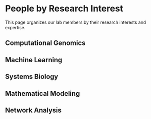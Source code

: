 # People by Research Interest

This page organizes our lab members by their research interests and expertise.

## Computational Genomics

<!-- material/tags { include: [computational-genomics] } -->

## Machine Learning

<!-- material/tags { include: [machine-learning] } -->

## Systems Biology

<!-- material/tags { include: [systems-biology] } -->

## Mathematical Modeling

<!-- material/tags { include: [mathematical-modeling] } -->

## Network Analysis

<!-- material/tags { include: [network-analysis] } -->

